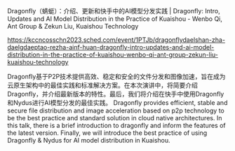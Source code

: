 Dragonfly（蜻蜓）：介绍、更新和快手中的AI模型分发实践 | Dragonfly: Intro, Updates and AI Model Distribution in the Practice of Kuaishou - Wenbo Qi, Ant Group & Zekun Liu, Kuaishou Technology

https://kccncosschn2023.sched.com/event/1PTJb/dragonflydaelshan-zha-daelgdaeptao-rezha-ainf-huan-dragonfly-intro-updates-and-ai-model-distribution-in-the-practice-of-kuaishou-wenbo-qi-ant-group-zekun-liu-kuaishou-technology

Dragonfly基于P2P技术提供高效、稳定和安全的文件分发和图像加速，旨在成为云原生架构中的最佳实践和标准解决方案。在本次演讲中，将简要介绍Dragonfly，并介绍最新版本的特性。最后，我们将介绍在快手中使用Dragonfly和Nydus进行AI模型分发的最佳实践。 
Dragonfly provides efficient, stable and secure file distribution and image acceleration based on p2p technology to be the best practice and standard solution in cloud native architectures. In this talk, there is a brief introduction to dragonfly and inform the features of the latest version. Finally, we will introduce the best practice of using Dragonfly & Nydus for AI model distribution in Kuaishou.